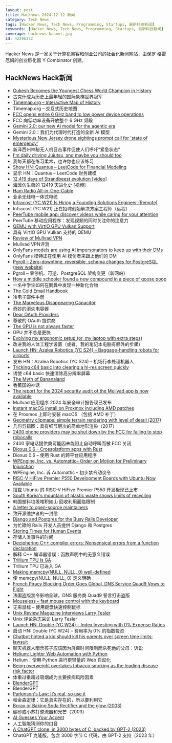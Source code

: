 ```yaml
---
layout: post
title: Hacknews 2024-12-12 新闻
category: Tech News
tags: [Hacker News, Tech News, Programming, Startups, 最新科技新闻]
keywords: [Hacker News, Tech News, Programming, Startups, 最新科技新闻]
coverage: hacknews-banner.jpg
id: 42396372
---
```


Hacker News 是一家关于计算机黑客和创业公司的社会化新闻网站，由保罗·格雷厄姆的创业孵化器 Y Combinator 创建。

## HackNews Hack新闻

- [Gukesh Becomes the Youngest Chess World Champion in History](https://lichess.org/@/Lichess/blog/wcc-2024-round-14-gukesh-becomes-the-youngest-world-champion-in-history/cDggdNZw)
- 古克什成为历史上最年轻的国际象棋世界冠军
- [Timemap.org – Interactive Map of History](https://www.oldmapsonline.org/en/history/regions)
- Timemap.org – 交互式历史地图
- [FCC opens entire 6 GHz band to low power device operations](https://docs.fcc.gov/public/attachments/DOC-408129A1.txt)
- FCC 向低功率设备开放整个 6 GHz 频段
- [Gemini 2.0: our new AI model for the agentic era](https://blog.google/technology/google-deepmind/google-gemini-ai-update-december-2024/)
- Gemini 2.0：我们为代理时代打造的全新 AI 模型
- [Mysterious New Jersey drone sightings prompt call for 'state of emergency'](https://www.theguardian.com/us-news/2024/dec/11/new-jersey-drone-sightings-state-of-emergency)
- 新泽西州神秘无人机目击事件促使人们呼吁“紧急状态”
- [I'm daily driving Jujutsu, and maybe you should too](https://drewdevault.com/2024/12/10/2024-12-10-Daily-driving-jujutsu.html)
- 我每天都在练习柔术，也许你也应该练习
- [Show HN: Quantus – LeetCode for Financial Modeling](https://quantus.finance/)
- 显示 HN：Quantus – LeetCode 财务建模
- [12,419 days of Strandbeest evolution [video]](https://www.youtube.com/watch?v=IFaAjR_RRJs)
- 海滩仿生兽的 12419 天进化史 [视频]
- [Ham Radio All-in-One-Cable](https://github.com/skuep/AIOC)
- 业余无线电一体式电缆
- [Infracost (YC W21) Is Hiring a Founding Solutions Engineer (Remote)](https://www.infracost.io/join-the-team)
- Infracost (YC W21) 正在招聘创始解决方案工程师（远程）
- [PeerTube mobile app: discover videos while caring for your attention](https://joinpeertube.org/news/peertube-app)
- PeerTube 移动应用程序：发现视频的同时关注你的注意力
- [QEMU with VirtIO GPU Vulkan Support](https://gist.github.com/peppergrayxyz/fdc9042760273d137dddd3e97034385f)
- 具有 VirtIO GPU Vulkan 支持的 QEMU
- [Review of Mullvad VPN](https://x41-dsec.de/news/2024/12/11/mullvad/)
- Mullvad VPN评测
- [OnlyFans models are using AI impersonators to keep up with their DMs](https://www.wired.com/story/onlyfans-models-are-using-ai-impersonators-to-keep-up-with-their-dms/)
- OnlyFans 模特正在使用 AI 模仿者来跟上他们的 DM
- [Pgroll – Zero-downtime, reversible, schema changes for PostgreSQL (new website)](https://pgroll.com/)
- Pgroll – 零停机、可逆、PostgreSQL 架构变更（新网站）
- [How a middle schooler found a new compound in a piece of goose poop](https://phys.org/news/2024-12-middle-schooler-compound-piece-goose.html)
- 一名中学生如何在鹅粪中发现一种新化合物
- [The Cold Email Handbook](https://www.za-zu.com/blog/playbook)
- 冷电子邮件手册
- [The Marvelous Disappearing Capacitor](https://lcamtuf.substack.com/p/the-marvelous-disappearing-capacitor)
- 奇妙的消失电容器
- [Dear OAuth Providers](https://pilcrowonpaper.com/blog/dear-oauth-providers/)
- 尊敬的 OAuth 提供商
- [The GPU is not always faster](https://cowfreedom.de/#dot_product/introduction/)
- GPU 并不总是更快
- [Evolving my ergonomic setup (or, my laptop with extra steps)](https://www.ntietz.com/blog/evolving-ergo-setup/)
- 改进我的人体工程学设置（或者，我的笔记本电脑有额外的步骤）
- [Launch HN: Azalea Robotics (YC S24) – Baggage-handling robots for airports]()
- 发布 HN：Azalea Robotics (YC S24) – 机场行李处理机器人
- [Tricking c64 basic into clearing a hi-res screen quickly](https://retro64.altervista.org/blog/hi-res-bitmap-graphics-with-commodore-64-basic-2-0-fast-screen-clearing-routine/)
- 诱使 c64 basic 快速清除高分辨率屏幕
- [The Myth of Bananaland](https://worldhistory.substack.com/p/the-myth-of-bananaland)
- 香蕉国的神话
- [The report for the 2024 security audit of the Mullvad app is now available](https://mullvad.net/en/blog/the-report-for-the-2024-security-audit-of-the-app-is-now-available)
- Mullvad 应用程序 2024 年安全审计报告现已发布
- [Instant macOS install on Proxmox including AMD patches](https://github.com/luchina-gabriel/OSX-PROXMOX)
- 在 Proxmox 上即时安装 macOS （包括 AMD 补丁）
- [Geometry clipmaps: simple terrain rendering with level of detail (2017)](https://mikejsavage.co.uk/geometry-clipmaps/)
- 几何剪辑图：具有细节层次的简单地形渲染（2017）
- [2400 phone providers may be shut down by the FCC for failing to stop robocalls](https://docs.fcc.gov/public/attachments/DOC-408083A1.txt)
- 2400 家电话提供商可能因未能阻止自动呼叫而被 FCC 关闭
- [Dioxus 0.6 – Crossplatform apps with Rust](https://dioxuslabs.com/blog/release-060/)
- Dioxus 0.6 – 使用 Rust 的跨平台应用程序
- [WPEngine, Inc. vs. Automattic– Order on Motion for Preliminary Injunction](https://www.courtlistener.com/docket/69221176/64/wpengine-inc-v-automattic-inc/)
- WPEngine, Inc. 诉 Automattic – 初步禁令动议令
- [RISC-V HiFive Premier P550 Development Boards with Ubuntu Now Available](https://www.sifive.com/blog/hifive-premier-p550-development-boards-with-ubuntu)
- 搭载 Ubuntu 的 RISC-V HiFive Premier P550 开发板现已上市
- [South Korea's mountain of plastic waste shows limits of recycling](https://www.japantimes.co.jp/environment/2024/11/25/sustainability/south-korea-plastic-limits-recycling/)
- 韩国塑料垃圾堆积如山 回收利用面临限制
- [A letter to open-source maintainers](https://xuanwo.io/2024/10-a-letter-to-open-source-maintainers/)
- 致开源维护者的一封信
- [Django and Postgres for the Busy Rails Developer](https://andyatkinson.com/django-python-postgres-busy-rails-developer)
- 为忙碌的 Rails 开发人员提供 Django 和 Postgres
- [Storing Times for Human Events](https://simonwillison.net/2024/Nov/27/storing-times-for-human-events/)
- 存储人类事件的时间
- [Deciphering C++ compiler errors: Nonsensical errors from a function declaration](https://devblogs.microsoft.com/oldnewthing/20241206-00/?p=110614)
- 解释 C++ 编译器错误：函数声明中的无意义错误
- [Trillium TPU Is GA](https://cloud.google.com/blog/products/compute/trillium-tpu-is-ga)
- Trillium TPU 已进入 GA
- [Making memcpy(NULL, NULL, 0) well-defined](https://developers.redhat.com/articles/2024/12/11/making-memcpynull-null-0-well-defined)
- 使 memcpy(NULL, NULL, 0) 定义明确
- [French Piracy Blocking Order Goes Global, DNS Service Quad9 Vows to Fight](https://torrentfreak.com/french-piracy-blocking-order-goes-global-dns-service-quad9-vows-to-fight-241212/)
- 法国盗版禁令影响全球，DNS 服务商 Quad9 誓言打击盗版
- [Mouseless – fast mouse control with the keyboard](https://mouseless.click/)
- 无需鼠标 – 使用键盘快速控制鼠标
- [Unix Review Magazine Interviews Larry Tesler](https://computeradsfromthepast.substack.com/p/unix-review-magazine-interviews-larry)
- Unix 评论杂志采访 Larry Tesler
- [Launch HN: Double (YC W24) – Index Investing with 0% Expense Ratios]()
- 启动 HN: Double (YC W24) – 费用率为 0% 的指数投资
- [Chatbot hinted a kid should kill his parents over screen time limits: lawsuit](https://www.npr.org/2024/12/10/nx-s1-5222574/kids-character-ai-lawsuit)
- 聊天机器人暗示孩子应该因为屏幕时间限制而杀死他的父母：诉讼
- [Helium: Lighter Web Automation with Python](https://github.com/mherrmann/helium)
- Helium：使用 Python 进行更轻量的 Web 自动化
- [Being overweight overtakes tobacco smoking as the leading disease risk factor](https://www.scimex.org/newsfeed/being-overweight-overtakes-tobacco-smoking-as-the-leading-disease-risk-factor-in-2024)
- 体重过重超过吸烟成为主要疾病风险因素
- [BlenderGPT](https://www.blendergpt.org/)
- BlenderGPT
- [Parkinson's Law: It’s real, so use it](https://theengineeringmanager.substack.com/p/parkinsons-law-its-real-so-use-it)
- 帕金森定律：它是真实存在的，所以要利用它
- [Borax or Baking Soda Rectifier and the glow (2003)](http://www.sparkbangbuzz.com/els/borax-el.htm)
- 硼砂或小苏打整流器和光芒（2003）
- [AI Guesses Your Accent](https://start.boldvoice.com/accent-guesser)
- 人工智能猜测你的口音
- [A ChatGPT clone, in 3000 bytes of C, backed by GPT-2 (2023)](https://nicholas.carlini.com/writing/2023/chat-gpt-2-in-c.html)
- ChatGPT 克隆版，包含 3000 字节 C 代码，由 GPT-2 支持（2023 年）


